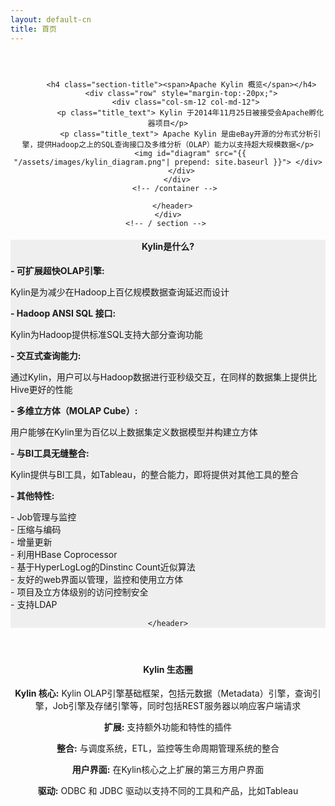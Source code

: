 ```yaml
---
layout: default-cn
title: 首页
---
```



<main id="main" >
  <div class="container" >
    <div id="zero" class=" main" >
      <header style=" padding:2em 0 4em 0">
        <div class="container" >

          <h4 class="section-title"><span>Apache Kylin 概览</span></h4>
          <div class="row" style="margin-top:-20px;">
            <div class="col-sm-12 col-md-12">
              <p class="title_text"> Kylin 于2014年11月25日被接受会Apache孵化器项目</p>
              <p class="title_text"> Apache Kylin 是由eBay开源的分布式分析引擎，提供Hadoop之上的SQL查询接口及多维分析（OLAP）能力以支持超大规模数据</p>
              <img id="diagram" src="{{ "/assets/images/kylin_diagram.png"| prepend: site.baseurl }}"> </div>
          </div>
        </div>
        <!-- /container --> 
        
      </header>
    </div>
    <!-- / section --> 
  </div>
  <!-- /container -->
  
  <section id="second" class="main">
    <header style="background-color:#efefef;">
      <div class="container"  >
        <h4 class="section-title"><span> Kylin是什么? </span></h4>
        <!-- second-->
        <div class="row">
          <div class="col-sm-12 col-md-12">
            <div align="left">
              <p> <b>- 可扩展超快OLAP引擎: </b><br/>
              <div class="indent">Kylin是为减少在Hadoop上百亿规模数据查询延迟而设计</div>
              </p>
              <p> <b>- Hadoop ANSI SQL 接口: </b><br/>
              <div class="indent">Kylin为Hadoop提供标准SQL支持大部分查询功能</div>
              </p>
              <p> <b>- 交互式查询能力: </b><br/>
              <div class="indent">通过Kylin，用户可以与Hadoop数据进行亚秒级交互，在同样的数据集上提供比Hive更好的性能</div>
              </p>
              <p> <b>- 多维立方体（MOLAP Cube）:</b><br/>
              <div class="indent">用户能够在Kylin里为百亿以上数据集定义数据模型并构建立方体</div>
              </p>
              <p> <b>- 与BI工具无缝整合:</b><br/>
              <div class="indent">Kylin提供与BI工具，如Tableau，的整合能力，即将提供对其他工具的整合</div>
              </p>
              <p> <b>- 其他特性:</b> <br/>
              <div class="indent">- Job管理与监控 <br/>
                - 压缩与编码 <br/>
                - 增量更新 <br/>
                - 利用HBase Coprocessor<br/>
                - 基于HyperLogLog的Dinstinc Count近似算法 <br/>
                - 友好的web界面以管理，监控和使用立方体 <br/>
                - 项目及立方体级别的访问控制安全<br/>
                - 支持LDAP </div>
              </p>
            </div>
          </div>
        </div>
      </div>
      <!-- /container --> 
      
    </header>
  </section>
  
  <!-- second -->
  <section id="first" class="main">
    <header>
      <div class="container" >
        <h4 class="section-title"><span>Kylin 生态圈</span></h4>
        <div class="row">
          <div class="col-sm-7 col-md-7">
            <p> </p>
            <p><b>Kylin 核心:</b> Kylin OLAP引擎基础框架，包括元数据（Metadata）引擎，查询引擎，Job引擎及存储引擎等，同时包括REST服务器以响应客户端请求</p>
            <p><b>扩展:</b> 支持额外功能和特性的插件</p>
            <p><b>整合:</b> 与调度系统，ETL，监控等生命周期管理系统的整合</p>
            <p><b>用户界面:</b> 在Kylin核心之上扩展的第三方用户界面</p>
            <p><b>驱动:</b> ODBC 和 JDBC 驱动以支持不同的工具和产品，比如Tableau</p>
          </div>
          <div class="col-sm-5 col-md-5">    </div>
        </div>
        <!-- /container --> 
      </div>
    </header>
  </section>  
</main>
